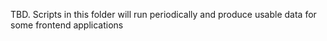 TBD. Scripts in this folder will run periodically and produce usable data for some frontend applications

